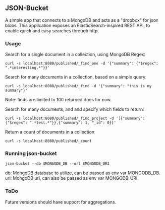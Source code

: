 ## JSON-Bucket

A simple app that connects to a MongoDB and acts as a "dropbox" for json blobs. This application exposes an ElasticSearch-inspired REST API, to enable quick and easy searches through http.


### Usage

Search for a single document in a collection, using MongoDB Regex:
```
curl -s localhost:8080/published/_find_one -d '{"summary": {"$regex": ".*interesting.*"}}'
```

Search for many documents in a collection, based on a simple query:
```
curl -s localhost:8080/published/_find -d '{"summary": "this is my summary"}'
```
Note: finds are limited to 100 returned docs for now.

Search for many documents, and and specify which fields to return:
```
curl -s localhost:8080/published/_find_project -d '[{"summary": {"$regex": ".*test.*"}},{"summary": 1, "_id": 0}]'
```

Return a count of documents in a collection:
```
curl -s localhost:8080/published/_count
```

### Running json-bucket
```
json-bucket --db $MONGODB_DB --url $MONGODB_URI
```
db: MongoDB database to utilize, can be passed as env var MONGODB_DB.
uri: MongoDB uri, can also be passed as env var MONGODB_URI

### ToDo

Future versions should have support for aggregations.

